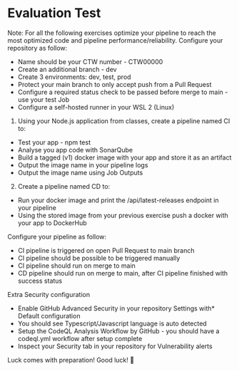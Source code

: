 # Evaluation Test

Note: For all the following exercises optimize your pipeline to reach the most optimized code and pipeline performance/reliability.
Configure your repository as follow:

*   Name should be your CTW number - CTW00000
*   Create an additional branch - dev
*   Create 3 environments: dev, test, prod
*   Protect your main branch to only accept push from a Pull Request
*   Configure a required status check to be passed before merge to main - use your test Job
*   Configure a self-hosted runner in your WSL 2 (Linux)

1. Using your Node.js application from classes, create a pipeline named CI to:

*   Test your app - npm test
*   Analyse you app code with SonarQube
*   Build a tagged (v1) docker image with your app and store it as an artifact
*   Output the image name in your pipeline logs
*   Output the image name using Job Outputs

2. Create a pipeline named CD to:

*   Run your docker image and print the /api/latest-releases endpoint in your pipeline
*   Using the stored image from your previous exercise push a docker with your app to DockerHub

Configure your pipeline as follow:

*   CI pipeline is triggered on open Pull Request to main branch
*   CI pipeline should be possible to be triggered manually
*   CI pipeline should run on merge to main
*   CD pipeline should run on merge to main, after CI pipeline finished with success status

Extra Security configuration

*   Enable GitHub Advanced Security in your repository Settings with*  Default configuration
*   You should see Typescript/Javascript language is auto detected
*   Setup the CodeQL Analysis Workflow by GitHub - you should have a codeql.yml workflow after setup complete
*   Inspect your Security tab in your repository for Vulnerability alerts

Luck comes with preparation! Good luck! 🤗